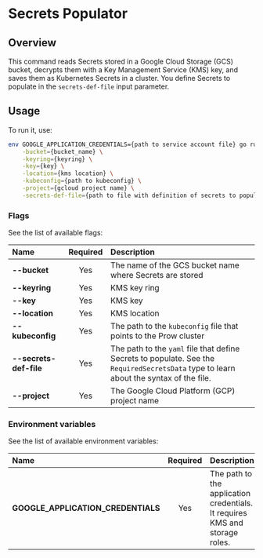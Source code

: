# Secrets Populator

## Overview

This command reads Secrets stored in a Google Cloud Storage (GCS) bucket, decrypts them with a Key Management Service (KMS) key, and saves them as Kubernetes Secrets in a cluster.
You define Secrets to populate in the `secrets-def-file` input parameter.

## Usage

To run it, use:
```bash
env GOOGLE_APPLICATION_CREDENTIALS={path to service account file} go run main.go \
    -bucket={bucket_name} \
    -keyring={keyring} \
    -key={key} \
    -location={kms location} \
    -kubeconfig={path to kubeconfig} \
    -project={gcloud project name} \
    -secrets-def-file={path to file with definition of secrets to populate}
```

### Flags

See the list of available flags:

| Name                      | Required | Description                                                                                          |
| :------------------------ | :------: | :--------------------------------------------------------------------------------------------------- |
| **--bucket**              |   Yes    | The name of the GCS bucket name where Secrets are stored                                
| **--keyring**             |   Yes    | KMS key ring            
| **--key**                 |   Yes    | KMS key
| **--location**            |   Yes    | KMS location            
| **--kubeconfig**          |   Yes    | The path to the `kubeconfig` file that points to the Prow cluster    
| **--secrets-def-file**    |   Yes    | The path to the `yaml` file that define Secrets to populate. See the `RequiredSecretsData` type to learn about the syntax of the file.   
| **--project**             |   Yes    | The Google Cloud Platform (GCP) project name   

### Environment variables

See the list of available environment variables:

| Name                                  | Required | Description                                                                                          |
| :------------------------------------ | :------: | :--------------------------------------------------------------------------------------------------- |
| **GOOGLE_APPLICATION_CREDENTIALS**    |    Yes   | The path to the application credentials. It requires KMS and storage roles.                            
